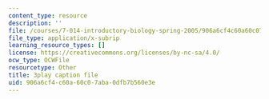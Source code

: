 ```yaml
---
content_type: resource
description: ''
file: /courses/7-014-introductory-biology-spring-2005/906a6cf4c60a60c07aba0dfb7b560e3e_rKquepVheyM.srt
file_type: application/x-subrip
learning_resource_types: []
license: https://creativecommons.org/licenses/by-nc-sa/4.0/
ocw_type: OCWFile
resourcetype: Other
title: 3play caption file
uid: 906a6cf4-c60a-60c0-7aba-0dfb7b560e3e
---
```

